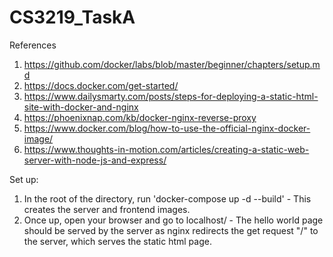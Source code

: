 # CS3219_TaskA

References
1. https://github.com/docker/labs/blob/master/beginner/chapters/setup.md
2. https://docs.docker.com/get-started/
3. https://www.dailysmarty.com/posts/steps-for-deploying-a-static-html-site-with-docker-and-nginx
4. https://phoenixnap.com/kb/docker-nginx-reverse-proxy
5. https://www.docker.com/blog/how-to-use-the-official-nginx-docker-image/
6. https://www.thoughts-in-motion.com/articles/creating-a-static-web-server-with-node-js-and-express/

Set up:
1. In the root of the directory, run 'docker-compose up -d --build' - This creates the server and frontend images.
2. Once up, open your browser and go to localhost/ - The hello world page should be served by the server as nginx redirects the get request "/" to the server, which serves the static html page.
